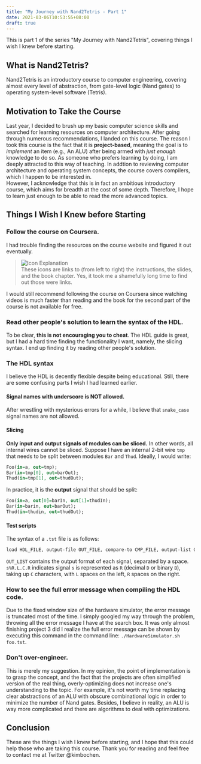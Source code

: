 ```yaml
---
title: "My Journey with Nand2Tetris - Part 1"
date: 2021-03-06T10:53:55+08:00
draft: true
---
```


This is part 1 of the series "My Journey with Nand2Tetris", covering things I 
wish I knew before starting.

## What is Nand2Tetris?

Nand2Tetris is an introductory course to computer engineering, covering almost 
every level of abstraction, from gate-level logic (Nand gates) to operating 
system-level software (Tetris).

## Motivation to Take the Course

Last year, I decided to brush up my basic computer science skills and searched 
for learning resources on computer architecture. After going through numerous 
recommendations, I landed on this course. The reason I took this course is the 
fact that it is **project-based**, meaning the goal is to _implement_ an item 
(e.g., An ALU) after being armed with _just enough_ knowledge to do so. As 
someone who prefers learning by doing, I am deeply attracted to this way of 
teaching. In addtion to reviewing computer architecture and operating system 
concepts, the course covers compilers, which I happen to be interested in.  
However, I acknowledge that this is in fact an ambitious introductory course, 
which aims for breadth at the cost of some depth. Therefore, I hope to learn 
just enough to be able to read the more advanced topics.

## Things I Wish I Knew before Starting

### Follow the course on Coursera.

I had trouble finding the resources on the course website and figured it out 
eventually.  

> ![Icon Explanation](/icon_explanation.png)  
> These icons are links to (from left to right) the instructions, the slides, 
> and the book chapter. Yes, it took me a shamefully long time to find out those 
> were links.

I would still recommend following the course on Coursera since watching videos 
is much faster than reading and the book for the second part of the course 
is not available for free.

### Read other people's solution to learn the syntax of the HDL.

To be clear, **this is not encouraging you to cheat**. The HDL guide is great, 
but I had a hard time finding the functionality I want, namely, the slicing
syntax. I end up finding it by reading other people's solution.

### The HDL syntax

I believe the HDL is decently flexible despite being educational. Still, 
there are some confusing parts I wish I had learned earlier.

#### Signal names with underscore is NOT allowed.
After wrestling with mysterious errors for a while, I believe that 
`snake_case` signal names are not allowed.

#### Slicing
**Only input and output signals of modules can be sliced.** In other words, 
all internal wires cannot be sliced. Suppose I have an internal 2-bit wire 
`tmp` that needs to be split between modules `Bar` and `Thud`. Ideally, I 
would write:
```vhdl
Foo(in=a, out=tmp);
Bar(in=tmp[0], out=barOut);
Thud(in=tmp[1], out=thudOut);
```
In practice, it is the **output** signal that should be split:
```vhdl
Foo(in=a, out[0]=barIn, out[1]=thudIn);
Bar(in=barin, out=barOut);
Thud(in=thudin, out=thudOut);
```

#### Test scripts
The syntax of a `.tst` file is as follows:
```bash
load HDL_FILE, output-file OUT_FILE, compare-to CMP_FILE, output-list OUT_LIST;
```
`OUT_LIST` contains the output format of each signal, separated by a space.
`s%R.L.C.R` indicates signal `s` is represented as `R` (decimal `D` or binary 
`B`), taking up `C` characters, with `L` spaces on the left, `R` spaces on the 
right.

### How to see the full error message when compiling the HDL code.
Due to the fixed window size of the hardware simulator, the error message is 
truncated most of the time. I simply googled my way through the problem, 
throwing all the error message I have at the search box. It was only almost 
finishing project 3 did I realize the full error message can be shown by 
executing this command in the command line: `./HardwareSimulator.sh foo.tst`.

### Don't over-engineer.

This is merely my suggestion. In my opinion, the point of implementation is to 
grasp the concept, and the fact that the projects are often simplified version 
of the real thing, overly-optimizing does not increase one's understanding to 
the topic. For example, it's not worth my time replacing clear abstractions of 
an ALU with obscure combinational logic in order to minimize the number of 
Nand gates. Besides, I believe in reality, an ALU is way more complicated and 
there are algorithms to deal with optimizations.

## Conclusion
These are the things I wish I knew before starting, and I hope that this could 
help those who are taking this course. Thank you for reading and feel free to 
contact me at Twitter @kimbochen.
